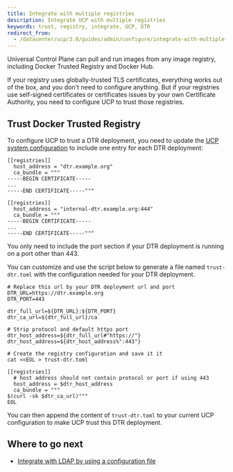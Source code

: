 ```yaml
---
title: Integrate with multiple registries
description: Integrate UCP with multiple registries
keywords: trust, registry, integrate, UCP, DTR
redirect_from:
  - /datacenter/ucp/3.0/guides/admin/configure/integrate-with-multiple-registries/
---
```


Universal Control Plane can pull and run images from any image registry,
including Docker Trusted Registry and Docker Hub.

If your registry uses globally-trusted TLS certificates, everything works
out of the box, and you don't need to configure anything. But if your registries
use self-signed certificates or certificates issues by your own Certificate
Authority, you need to configure UCP to trust those registries.

## Trust Docker Trusted Registry

To configure UCP to trust a DTR deployment, you need to update the
[UCP system configuration](ucp-configuration-file.md) to include one entry for
each DTR deployment:

```
[[registries]]
  host_address = "dtr.example.org"
  ca_bundle = """
-----BEGIN CERTIFICATE-----
...
-----END CERTIFICATE-----"""

[[registries]]
  host_address = "internal-dtr.example.org:444"
  ca_bundle = """
-----BEGIN CERTIFICATE-----
...
-----END CERTIFICATE-----"""
```

You only need to include the port section if your DTR deployment is running
on a port other than 443.

You can customize and use the script below to generate a file named
`trust-dtr.toml` with the configuration needed for your DTR deployment.

```
# Replace this url by your DTR deployment url and port
DTR_URL=https://dtr.example.org
DTR_PORT=443

dtr_full_url=${DTR_URL}:${DTR_PORT}
dtr_ca_url=${dtr_full_url}/ca

# Strip protocol and default https port
dtr_host_address=${dtr_full_url#"https://"}
dtr_host_address=${dtr_host_address%":443"}

# Create the registry configuration and save it it
cat <<EOL > trust-dtr.toml

[[registries]]
  # host address should not contain protocol or port if using 443
  host_address = $dtr_host_address
  ca_bundle = """
$(curl -sk $dtr_ca_url)"""
EOL
```

You can then append the content of `trust-dtr.toml` to your current UCP
configuration to make UCP trust this DTR deployment.

## Where to go next

- [Integrate with LDAP by using a configuration file](external-auth/enable-ldap-config-file.md)
